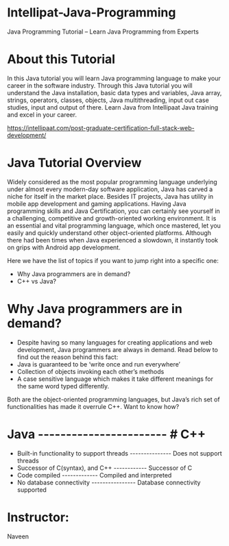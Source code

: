 # Intellipat-Java-Programming
Java Programming Tutorial – Learn Java Programming from Experts

# About this Tutorial
In this Java tutorial you will learn Java programming language to make your career in the software industry. Through this Java tutorial you will understand the Java installation, basic data types and variables, Java array, strings, operators, classes, objects, Java multithreading, input out case studies, input and output of there. Learn Java from Intellipaat Java training and excel in your career.

https://intellipaat.com/post-graduate-certification-full-stack-web-development/

# Java Tutorial Overview
Widely considered as the most popular programming language underlying under almost every modern-day software application, Java has carved a niche for itself in the market place. Besides IT projects, Java has utility in mobile app development and gaming applications. Having Java programming skills and Java Certification, you can certainly see yourself in a challenging, competitive and growth-oriented working environment. It is an essential and vital programming language, which once mastered, let you easily and quickly understand other object-oriented platforms. Although there had been times when Java experienced a slowdown, it instantly took on grips with Android app development.

Here we have the list of topics if you want to jump right into a specific one:
* Why Java programmers are in demand?
* C++ vs Java?

# Why Java programmers are in demand?
* Despite having so many languages for creating applications and web development, Java programmers are always in demand. Read below to find out the reason behind this fact:
* Java is guaranteed to be ‘write once and run everywhere’
* Collection of objects invoking each other’s methods
* A case sensitive language which makes it take different meanings for the same word typed differently.

Both are the object-oriented programming languages, but Java’s rich set of functionalities has made it overrule C++. Want to know how?

   # Java	                   -----------------------                                 # C++
* Built-in functionality to support threads ---------------     Does not support threads
* Successor of C(syntax), and C++	                 ------------       Successor of C
* Code compiled	                                 -------------         Compiled and interpreted
* No database connectivity	              ----------------                Database connectivity supported


# Instructor:
Naveen
